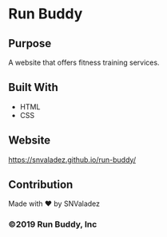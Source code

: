 # Run Buddy

## Purpose
A website that offers fitness training services.

## Built With
* HTML
* CSS

## Website
https://snvaladez.github.io/run-buddy/

## Contribution
Made with ❤️ by SNValadez

### ©️2019 Run Buddy, Inc


